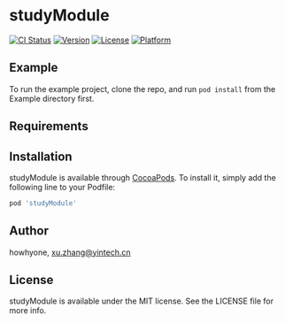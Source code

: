 # studyModule

[![CI Status](https://img.shields.io/travis/howhyone/studyModule.svg?style=flat)](https://travis-ci.org/howhyone/studyModule)
[![Version](https://img.shields.io/cocoapods/v/studyModule.svg?style=flat)](https://cocoapods.org/pods/studyModule)
[![License](https://img.shields.io/cocoapods/l/studyModule.svg?style=flat)](https://cocoapods.org/pods/studyModule)
[![Platform](https://img.shields.io/cocoapods/p/studyModule.svg?style=flat)](https://cocoapods.org/pods/studyModule)

## Example

To run the example project, clone the repo, and run `pod install` from the Example directory first.

## Requirements

## Installation

studyModule is available through [CocoaPods](https://cocoapods.org). To install
it, simply add the following line to your Podfile:

```ruby
pod 'studyModule'
```

## Author

howhyone, xu.zhang@yintech.cn

## License

studyModule is available under the MIT license. See the LICENSE file for more info.
